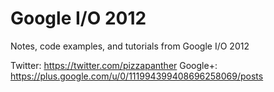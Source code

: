 Google I/O 2012
===============

Notes, code examples, and tutorials from Google I/O 2012

Twitter: https://twitter.com/pizzapanther
Google+: https://plus.google.com/u/0/111994399408696258069/posts
